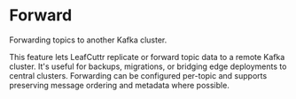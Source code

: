 # Forward

Forwarding topics to another Kafka cluster.

This feature lets LeafCuttr replicate or forward topic data to a remote Kafka cluster. It's useful for backups, migrations, or bridging edge deployments to central clusters. Forwarding can be configured per-topic and supports preserving message ordering and metadata where possible.
